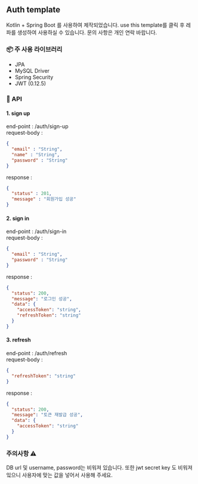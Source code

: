 ## Auth template
Kotlin + Spring Boot 를 사용하여 제작되었습니다. use this template를 클릭 후 레파를 생성하여 사용하실 수 있습니다. 문의 사항은 개인 연락 바랍니다.

### 📦 주 사용 라이브러리
- JPA
- MySQL Driver
- Spring Security
- JWT (0.12.5)

### 📄 API
#### 1. sign up
end-point : /auth/sign-up <br/>
request-body : 
```json
{
  "email" : "String",
  "name" : "String",
  "password" : "String"
}
```
response : 
```json
{
  "status" : 201,
  "message" : "회원가입 성공"
}
```

#### 2. sign in
end-point : /auth/sign-in <br/>
request-body : 
```json
{
  "email" : "String",
  "password" : "String"
}
```
response : 
```json
{
  "status": 200,
  "message": "로그인 성공",
  "data": {
    "accessToken": "string",
    "refreshToken": "string"
  }
}
```

#### 3. refresh
end-point : /auth/refresh <br/>
request-body : 
```json
{
  "refreshToken": "string"
}
```
response : 
```json
{
  "status": 200,
  "message": "토큰 재발급 성공",
  "data": {
    "accessToken": "string"
  }
}
```

### 주의사항 ⚠️
DB url 및 username, password는 비워져 있습니다.
또한 jwt secret key 도 비워져 잌으니 사용자에 맞는 값을 넣어서 사용해 주세요.
